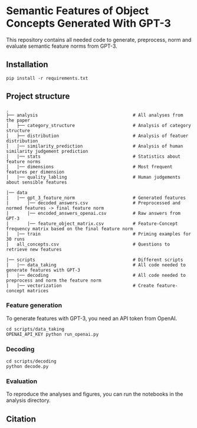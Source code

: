 # Semantic Features of Object Concepts Generated With GPT-3
This repository contains all needed code to generate, preprocess, norm and evaluate semantic feature norms from GPT-3.

## Installation
```
pip install -r requirements.txt
```

## Project structure
```
.
├── analysis                                    # All analyses from the paper
│   ├── category_structure                      # Analysis of category structure
│   ├── distribution                            # Analysis of featuer distribution
│   |── similarity_prediction                   # Analysis of human similarity judgement prediction
│   |── stats                                   # Statistics about feature norms
│   |── dimensions                              # Most frequent features per dimension
│   |── quality_labling                         # Human judgements about sensible features

|── data
|   |── gpt_3_feature_norm                      # Generated features
|       |── decoded_answers.csv                 # Preprocessed and normed features -> final feature norm
|       |── encoded_answers_openai.csv          # Raw answers from GPT-3
|       |── feature_object_matrix.csv           # Feature-Concept frequency matrix based on the final feature norm
│   |── train                                   # Priming examples for 30 runs
│   all_concepts.csv                            # Questions to retrieve new features 

|── scripts                                     # Different scripts
|   |── data_taking                             # All code needed to generate features with GPT-3
|   |── decoding                                # All code needed to preprocess and norm the feature norm
|   |── vectorization                           # Create feature-concept matrices
```

### Feature generation
To generate features with GPT-3, you need an API token from OpenAI.
```
cd scripts/data_taking
OPENAI_API_KEY python run_openai.py
```

### Decoding
```
cd scripts/decoding
python decode.py
```

### Evaluation
To reproduce the analyses and figures, you can run the notebooks in the analysis directory.

## Citation